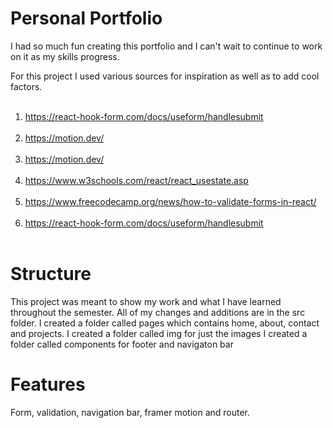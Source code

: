 # Personal Portfolio
I had so much fun creating this portfolio and I can't wait to continue to work on it as my skills progress.

For this project I used various sources for inspiration as well as to add cool factors.
        <br></br>
1. https://react-hook-form.com/docs/useform/handlesubmit
        <br></br>
2. https://motion.dev/
        <br></br>
3. https://motion.dev/
        <br></br>
4. https://www.w3schools.com/react/react_usestate.asp
        <br></br>
5. https://www.freecodecamp.org/news/how-to-validate-forms-in-react/
        <br></br>
6. https://react-hook-form.com/docs/useform/handlesubmit
        <br></br>

# Structure
This project was meant to show my work and what I have learned throughout the semester. 
All of my changes and additions are in the src folder.
I created a folder called pages which contains home, about, contact and projects.
I created a folder called img for just the images
I created a folder called components for footer and navigaton bar

# Features
Form, validation, navigation bar, framer motion and router. 
